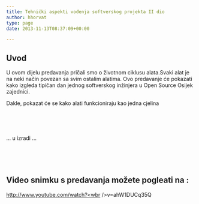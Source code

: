 ```yaml
---
title: Tehnički aspekti vođenja softverskog projekta II dio
author: hhorvat
type: page
date: 2013-11-13T08:37:09+00:00

---
```

## Uvod

U ovom dijelu predavanja pričali smo o životnom ciklusu alata.Svaki alat je na neki način povezan sa svim ostalim alatima. Ovo predavanje će pokazati kako izgleda tipičan dan jednog softverskog inžinjera u Open Source Osijek zajednici.

Dakle, pokazat će se kako alati funkcioniraju kao jedna cjelina

&nbsp;

&nbsp;

&#8230; u izradi &#8230;

&nbsp;

&nbsp;

## Video snimku s predavanja možete pogleati na :

<a href="http://www.youtube.com/watch?v=ahW1DUCq35Q" data-rel="lightbox-video-0" target="_blank">http://www.youtube.com/watch?<wbr />v=ahW1DUCq35Q</a>